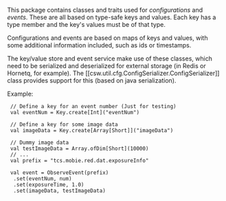 This package contains classes and traits used for *configurations* and *events*.
These are all based on type-safe keys and values. Each key has a type member
and the key's values must be of that type.

Configurations and events are based on maps of keys and values, with some additional
information included, such as ids or timestamps.

The key/value store and event service make use of these classes, which need to be
serialized and deserialized for external storage (in Redis or Hornetq, for example).
The [[csw.util.cfg.ConfigSerializer.ConfigSerializer]] class provides support for this
(based on java serialization).

Example:

```
 // Define a key for an event number (Just for testing)
 val eventNum = Key.create[Int]("eventNum")

 // Define a key for some image data
 val imageData = Key.create[Array[Short]]("imageData")

 // Dummy image data
 val testImageData = Array.ofDim[Short](10000)
 // ...
 val prefix = "tcs.mobie.red.dat.exposureInfo"

 val event = ObserveEvent(prefix)
  .set(eventNum, num)
  .set(exposureTime, 1.0)
  .set(imageData, testImageData)
```
